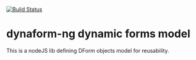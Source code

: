 [![Build Status](https://travis-ci.org/teraxas/dform-model.svg?branch=master)](https://travis-ci.org/teraxas/dform-model)

# dynaform-ng dynamic forms model

This is a nodeJS lib defining DForm objects model for reusability.



